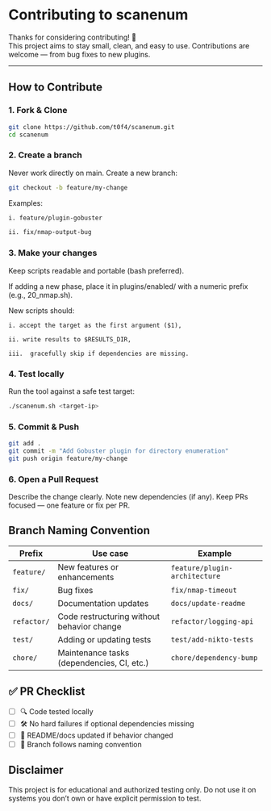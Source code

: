 # Contributing to scanenum

Thanks for considering contributing! 🚀  
This project aims to stay small, clean, and easy to use. Contributions are welcome — from bug fixes to new plugins.

---

## How to Contribute

### 1. Fork & Clone
```bash
git clone https://github.com/t0f4/scanenum.git
cd scanenum
```

### 2. Create a branch
Never work directly on main. Create a new branch:
```bash
git checkout -b feature/my-change
```
Examples:
```bash
i. feature/plugin-gobuster

ii. fix/nmap-output-bug
```

### 3. Make your changes
Keep scripts readable and portable (bash preferred).

If adding a new phase, place it in plugins/enabled/ with a numeric prefix (e.g., 20_nmap.sh).

New scripts should:
```bah
i. accept the target as the first argument ($1),

ii. write results to $RESULTS_DIR,

iii.  gracefully skip if dependencies are missing.
```

### 4. Test locally
Run the tool against a safe test target:

```bash
./scanenum.sh <target-ip>
```

### 5. Commit & Push
```bash
git add .
git commit -m "Add Gobuster plugin for directory enumeration"
git push origin feature/my-change
```

### 6. Open a Pull Request
Describe the change clearly.
Note new dependencies (if any).
Keep PRs focused — one feature or fix per PR.

## Branch Naming Convention
| Prefix    | Use case                                    | Example                     |
|-----------|---------------------------------------------|-----------------------------|
| `feature/`| New features or enhancements                | `feature/plugin-architecture` |
| `fix/`    | Bug fixes                                   | `fix/nmap-timeout`          |
| `docs/`   | Documentation updates                      | `docs/update-readme`        |
| `refactor/` | Code restructuring without behavior change | `refactor/logging-api`      |
| `test/`   | Adding or updating tests                   | `test/add-nikto-tests`      |
| `chore/`  | Maintenance tasks (dependencies, CI, etc.) | `chore/dependency-bump`     |

## ✅ PR Checklist
- [ ] 🔍 Code tested locally  
- [ ] 🛠 No hard failures if optional dependencies missing  
- [ ] 📖 README/docs updated if behavior changed  
- [ ] 🌱 Branch follows naming convention  

## Disclaimer
This project is for educational and authorized testing only.
Do not use it on systems you don’t own or have explicit permission to test.
